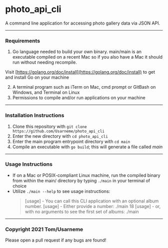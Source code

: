 # photo_api_cli

A command line application for accessing photo gallery data via JSON API.

---

### Requirements

1. Go language needed to build your own binary. main/main is an executable compiled on a recent Mac so if you also have a Mac it should run without needing recompile.

Visit [https://golang.org/doc/install](https://golang.org/doc/install) to get and install Go on your machine

2. A terminal program such as iTerm on Mac, cmd prompt or GitBash on Windows, and Terminal on Linux
3. Permissions to compile and/or run applications on your machine

---

### Installation Instructions

1. Clone this repository with `git clone https://github.com/Usarneme/photo_api_cli`
2. Enter the new directory with `cd photo_api_cli`
3. Enter the main program entrypoint directory with `cd main`
4. Compile an executable with `go build`; this will generate a file called _main_

---

### Usage Instructions

- If on a Mac or POSIX-compliant Linux machine, run the compiled binary from within the main/ directory by typing `./main` in your terminal of choice
- Utilize `./main --help` to see usage instructions:
  > [usage] - You can call this CLI application with an optional album number.
  > [usage] - Either provide a number: ./main 18
  > [usage] - or, with no arguments to see the first set of albums: ./main

---

### Copyright 2021 Tom/Usarneme

Please open a pull request if any bugs are found!
